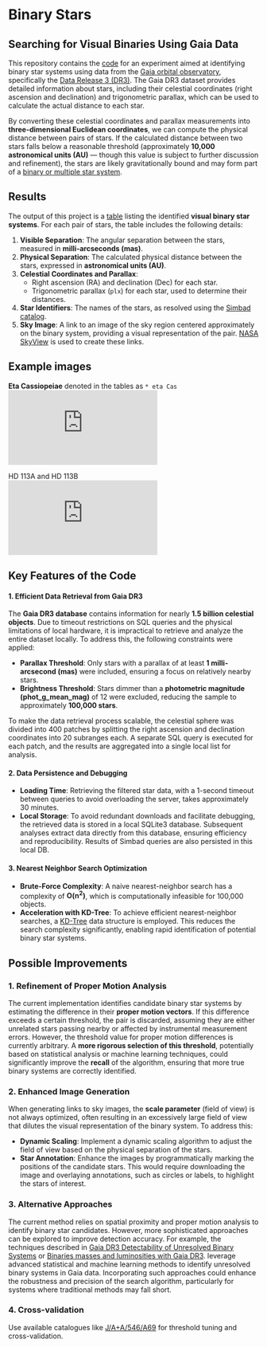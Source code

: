 # Binary Stars

## Searching for Visual Binaries Using Gaia Data

This repository contains the [code](binary_star_lookup_in_Gaia_data.v2.py) for an experiment aimed at identifying binary star systems using data from the [Gaia orbital observatory](https://en.wikipedia.org/wiki/Gaia_(spacecraft)), specifically the [Data Release 3 (DR3)](https://www.cosmos.esa.int/web/gaia/dr3#). The Gaia DR3 dataset provides detailed information about stars, including their celestial coordinates (right ascension and declination) and trigonometric parallax, which can be used to calculate the actual distance to each star.

By converting these celestial coordinates and parallax measurements into **three-dimensional Euclidean coordinates**, we can compute the physical distance between pairs of stars. If the calculated distance between two stars falls below a reasonable threshold (approximately **10,000 astronomical units (AU)** — though this value is subject to further discussion and refinement), the stars are likely gravitationally bound and may form part of a [binary or multiple star system](https://en.wikipedia.org/wiki/Visual_binary).

## Results

The output of this project is a [table](binary_systems.md) listing the identified **visual binary star systems**. For each pair of stars, the table includes the following details:

1. **Visible Separation**: The angular separation between the stars, measured in **milli-arcseconds (mas)**.
2. **Physical Separation**: The calculated physical distance between the stars, expressed in **astronomical units (AU)**.
3. **Celestial Coordinates and Parallax**:
   - Right ascension (RA) and declination (Dec) for each star.
   - Trigonometric parallax (`plx`) for each star, used to determine their distances.
4. **Star Identifiers**: The names of the stars, as resolved using the [Simbad catalog](https://aas.aanda.org/articles/aas/pdf/2000/07/ds1821.pdf).
5. **Sky Image**: A link to an image of the sky region centered approximately on the binary system, providing a visual representation of the pair. [NASA SkyView](https://skyview.gsfc.nasa.gov) is used to create these links.

## Example images

**Eta Cassiopeiae** denoted in the tables as `* eta Cas`  
![Eta Cassiopea](https://skyview.gsfc.nasa.gov/current/cgi/runquery.pl?Survey=DSS&Position=12.2832,57.8142&Size=1.0411&Pixels=256&Return=JPEG)

HD 113A and HD 113B  
![HD 113A, HD 113B  ](https://skyview.gsfc.nasa.gov/current/cgi/runquery.pl?Survey=DSS&Position=1.4808,18.0749&Size=0.2661&Pixels=256&Return=JPEG)


## Key Features of the Code

#### 1. Efficient Data Retrieval from Gaia DR3
The **Gaia DR3 database** contains information for nearly **1.5 billion celestial objects**. Due to timeout restrictions on SQL queries and the physical limitations of local hardware, it is impractical to retrieve and analyze the entire dataset locally. To address this, the following constraints were applied:
- **Parallax Threshold**: Only stars with a parallax of at least **1 milli-arcsecond (mas)** were included, ensuring a focus on relatively nearby stars.
- **Brightness Threshold**: Stars dimmer than a **photometric magnitude (phot_g_mean_mag)** of 12 were excluded, reducing the sample to approximately **100,000 stars**.

To make the data retrieval process scalable, the celestial sphere was divided into 400 patches by splitting the right ascension and declination coordinates into 20 subranges each. A separate SQL query is executed for each patch, and the results are aggregated into a single local list for analysis.

#### 2. Data Persistence and Debugging
- **Loading Time**: Retrieving the filtered star data, with a 1-second timeout between queries to avoid overloading the server, takes approximately 30 minutes.
- **Local Storage**: To avoid redundant downloads and facilitate debugging, the retrieved data is stored in a local SQLite3 database. Subsequent analyses extract data directly from this database, ensuring efficiency and reproducibility. Results of Simbad queries are also persisted in this local DB.  

#### 3. Nearest Neighbor Search Optimization
- **Brute-Force Complexity**: A naive nearest-neighbor search has a complexity of **O(n<sup>2</sup>)**, which is computationally infeasible for 100,000 objects.
- **Acceleration with KD-Tree**: To achieve efficient nearest-neighbor searches, a [KD-Tree](https://scikit-learn.org/stable/modules/generated/sklearn.neighbors.KDTree.html) data structure is employed. This reduces the search complexity significantly, enabling rapid identification of potential binary star systems.


## Possible Improvements

### 1. Refinement of Proper Motion Analysis
The current implementation identifies candidate binary star systems by estimating the difference in their **proper motion vectors**. If this difference exceeds a certain threshold, the pair is discarded, assuming they are either unrelated stars passing nearby or affected by instrumental measurement errors. However, the threshold value for proper motion differences is currently arbitrary. A **more rigorous selection of this threshold**, potentially based on statistical analysis or machine learning techniques, could significantly improve the **recall** of the algorithm, ensuring that more true binary systems are correctly identified.

### 2. Enhanced Image Generation
When generating links to sky images, the **scale parameter** (field of view) is not always optimized, often resulting in an excessively large field of view that dilutes the visual representation of the binary system. To address this:
- **Dynamic Scaling**: Implement a dynamic scaling algorithm to adjust the field of view based on the physical separation of the stars.
- **Star Annotation**: Enhance the images by programmatically marking the positions of the candidate stars. This would require downloading the image and overlaying annotations, such as circles or labels, to highlight the stars of interest.

### 3. Alternative Approaches
The current method relies on spatial proximity and proper motion analysis to identify binary star candidates. However, more sophisticated approaches can be explored to improve detection accuracy. For example, the techniques described in [Gaia DR3 Detectability of Unresolved Binary Systems](https://arxiv.org/html/2404.14127v1) or [Binaries masses and luminosities with Gaia DR3](https://arxiv.org/abs/2307.16719). leverage advanced statistical and machine learning methods to identify unresolved binary systems in Gaia data. Incorporating such approaches could enhance the robustness and precision of the search algorithm, particularly for systems where traditional methods may fall short.

### 4. Cross-validation

Use available catalogues like [J/A+A/546/A69](https://vizier.cds.unistra.fr/viz-bin/VizieR?-source=J/A+A/546/A69) for threshold tuning and cross-validation.
